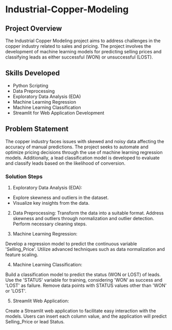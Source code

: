 # Industrial-Copper-Modeling

## Project Overview
The Industrial Copper Modeling project aims to address challenges in the copper industry related to sales and pricing. The project involves the development of machine learning models for predicting selling prices and classifying leads as either successful (WON) or unsuccessful (LOST).

## Skills Developed
- Python Scripting
- Data Preprocessing
- Exploratory Data Analysis (EDA)
- Machine Learning Regression
- Machine Learning Classification
- Streamlit for Web Application Development

## Problem Statement
The copper industry faces issues with skewed and noisy data affecting the accuracy of manual predictions. The project seeks to automate and optimize pricing decisions through the use of machine learning regression models. Additionally, a lead classification model is developed to evaluate and classify leads based on the likelihood of conversion.

### Solution Steps
1. Exploratory Data Analysis (EDA):
- Explore skewness and outliers in the dataset.
- Visualize key insights from the data.
  
2. Data Preprocessing:
Transform the data into a suitable format.
Address skewness and outliers through normalization and outlier detection.
Perform necessary cleaning steps.

3. Machine Learning Regression:

Develop a regression model to predict the continuous variable 'Selling_Price'.
Utilize advanced techniques such as data normalization and feature scaling.

4. Machine Learning Classification:

Build a classification model to predict the status (WON or LOST) of leads.
Use the 'STATUS' variable for training, considering 'WON' as success and 'LOST' as failure.
Remove data points with STATUS values other than 'WON' or 'LOST'.

5. Streamlit Web Application:

Create a Streamlit web application to facilitate easy interaction with the models.
Users can insert each column value, and the application will predict Selling_Price or lead Status.






